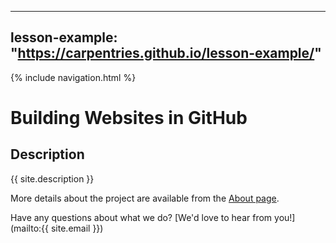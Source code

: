  ---
 lesson-example: "https://carpentries.github.io/lesson-example/"
 ---
             
{% include navigation.html %}

# Building Websites in GitHub

## Description
{{ site.description }}

More details about the project are available from the [About page](about).

Have any questions about what we do? [We'd love to hear from you!](mailto:{{ site.email }})
